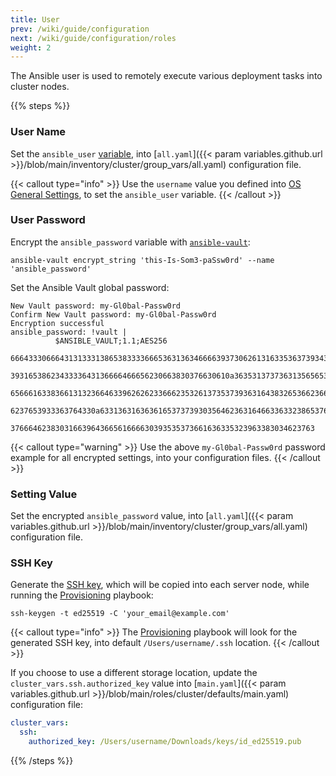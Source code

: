 ```yaml
---
title: User
prev: /wiki/guide/configuration
next: /wiki/guide/configuration/roles
weight: 2
---
```


The Ansible user is used to remotely execute various deployment tasks into cluster nodes.

<!--more-->

{{% steps %}}

### User Name

Set the `ansible_user` [variable](https://docs.ansible.com/ansible/latest/reference_appendices/special_variables.html), into [`all.yaml`]({{< param variables.github.url >}}/blob/main/inventory/cluster/group_vars/all.yaml) configuration file.

{{< callout type="info" >}}
  Use the `username` value you defined into [OS General Settings](/k3s-cluster/tutorials/handbook/ubuntu/#os-general-settings), to set the `ansible_user` variable.
{{< /callout >}}

### User Password

Encrypt the `ansible_password` variable with [`ansible-vault`](https://docs.ansible.com/ansible/latest/vault_guide/vault_managing_passwords.html):

```shell
ansible-vault encrypt_string 'this-Is-Som3-paSsw0rd' --name 'ansible_password'
```

Set the Ansible Vault global password:

```shell
New Vault password: my-Gl0bal-Passw0rd
Confirm New Vault password: my-Gl0bal-Passw0rd
Encryption successful
ansible_password: !vault |
          $ANSIBLE_VAULT;1.1;AES256
          66643330666431313331386538333366653631363466663937306261316335363739343866393364
          3931653862343333643136666466656230663830376630610a363531373736313565653332643561
          65666163383661313236646339626262336662353261373537393631643832653662366164373263
          6237653933363764330a633136316363616537373930356462363164663363323865376339636166
          37666462383031663964366561666630393535373661636335323963383034623763
```

{{< callout type="warning" >}}
  Use the above `my-Gl0bal-Passw0rd` password example for all encrypted settings, into your configuration files.
{{< /callout >}}

### Setting Value

Set the encrypted `ansible_password` value, into [`all.yaml`]({{< param variables.github.url >}}/blob/main/inventory/cluster/group_vars/all.yaml) configuration file.

### SSH Key

Generate the [SSH key](https://docs.github.com/en/authentication/connecting-to-github-with-ssh/generating-a-new-ssh-key-and-adding-it-to-the-ssh-agent), which will be copied into each server node, while running the [Provisioning](../../playbooks/provisioning) playbook:

```shell
ssh-keygen -t ed25519 -C 'your_email@example.com'
```

{{< callout type="info" >}}
  The [Provisioning](../../playbooks/provisioning) playbook will look for the generated SSH key, into default `/Users/username/.ssh` location.
{{< /callout >}}

If you choose to use a different storage location, update the `cluster_vars.ssh.authorized_key` value into [`main.yaml`]({{< param variables.github.url >}}/blob/main/roles/cluster/defaults/main.yaml) configuration file:

```yaml
cluster_vars:
  ssh:
    authorized_key: /Users/username/Downloads/keys/id_ed25519.pub
```

{{% /steps %}}
